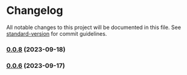 # Changelog

All notable changes to this project will be documented in this file. See [standard-version](https://github.com/conventional-changelog/standard-version) for commit guidelines.

### [0.0.8](https://github.com/vortexnet/zist-vscode/compare/v0.0.7...v0.0.8) (2023-09-18)

### [0.0.6](https://github.com/vortexnet/zist-vscode/compare/v0.0.5...v0.0.6) (2023-09-17)
